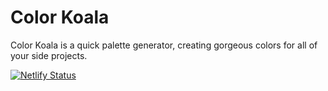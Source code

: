 # Color Koala
Color Koala is a quick palette generator, creating gorgeous colors for all of your side projects.  

[![Netlify Status](https://api.netlify.com/api/v1/badges/89ff07fc-5ac3-4fd8-a3d8-aa9026e5389d/deploy-status)](https://app.netlify.com/sites/colorkoala/deploys)
